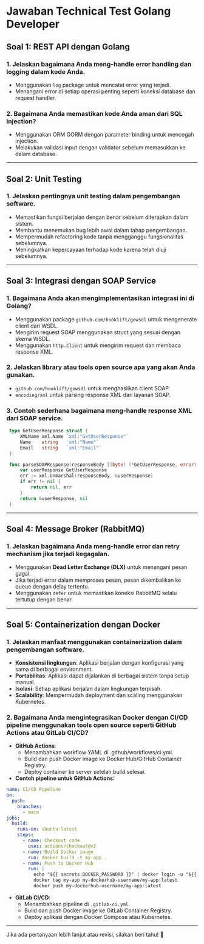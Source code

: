 # Jawaban Technical Test Golang Developer

## **Soal 1: REST API dengan Golang**

### **1. Jelaskan bagaimana Anda meng-handle error handling dan logging dalam kode Anda.**

- Menggunakan `log` package untuk mencatat error yang terjadi.
- Menangani error di setiap operasi penting seperti koneksi database dan request handler.

### **2. Bagaimana Anda memastikan kode Anda aman dari SQL injection?**

- Menggunakan ORM GORM dengan parameter binding untuk mencegah injection.
- Melakukan validasi input dengan validator sebelum memasukkan ke dalam database.

---

## **Soal 2: Unit Testing**

### **1. Jelaskan pentingnya unit testing dalam pengembangan software.**

- Memastikan fungsi berjalan dengan benar sebelum diterapkan dalam sistem.
- Membantu menemukan bug lebih awal dalam tahap pengembangan.
- Mempermudah refactoring kode tanpa mengganggu fungsionalitas sebelumnya.
- Meningkatkan kepercayaan terhadap kode karena telah diuji sebelumnya.

---

## **Soal 3: Integrasi dengan SOAP Service**

### **1. Bagaimana Anda akan mengimplementasikan integrasi ini di Golang?**

- Menggunakan package `github.com/hooklift/gowsdl` untuk mengenerate client dari WSDL.
- Mengirim request SOAP menggunakan struct yang sesuai dengan skema WSDL.
- Menggunakan `http.Client` untuk mengirim request dan membaca response XML.

### **2. Jelaskan library atau tools open source apa yang akan Anda gunakan.**

- `github.com/hooklift/gowsdl` untuk menghasilkan client SOAP.
- `encoding/xml` untuk parsing response XML dari layanan SOAP.

### **3. Contoh sederhana bagaimana meng-handle response XML dari SOAP service.**

```go
 type GetUserResponse struct {
     XMLName xml.Name `xml:"GetUserResponse"`
     Name    string   `xml:"Name"`
     Email   string   `xml:"Email"`
 }

 func parseSOAPResponse(responseBody []byte) (*GetUserResponse, error) {
     var userResponse GetUserResponse
     err := xml.Unmarshal(responseBody, &userResponse)
     if err != nil {
         return nil, err
     }
     return &userResponse, nil
 }
```

---

## **Soal 4: Message Broker (RabbitMQ)**

### **1. Jelaskan bagaimana Anda meng-handle error dan retry mechanism jika terjadi kegagalan.**

- Menggunakan **Dead Letter Exchange (DLX)** untuk menangani pesan gagal.
- Jika terjadi error dalam memproses pesan, pesan dikembalikan ke queue dengan delay tertentu.
- Menggunakan `defer` untuk memastikan koneksi RabbitMQ selalu tertutup dengan benar.

---

## **Soal 5: Containerization dengan Docker**

### **1. Jelaskan manfaat menggunakan containerization dalam pengembangan software.**

- **Konsistensi lingkungan**: Aplikasi berjalan dengan konfigurasi yang sama di berbagai environment.
- **Portabilitas**: Aplikasi dapat dijalankan di berbagai sistem tanpa setup manual.
- **Isolasi**: Setiap aplikasi berjalan dalam lingkungan terpisah.
- **Scalability**: Mempermudah deployment dan scaling menggunakan Kubernetes.

### **2. Bagaimana Anda mengintegrasikan Docker dengan CI/CD pipeline menggunakan tools open source seperti GitHub Actions atau GitLab CI/CD?**

- **GitHub Actions**:
  - Menambahkan workflow YAML di .github/workflows/ci.yml.
  - Build dan push Docker image ke Docker Hub/GitHub Container Registry.
  - Deploy container ke server setelah build selesai.
- **Contoh pipeline untuk GitHub Actions:**

```yaml
name: CI/CD Pipeline
on:
  push:
    branches:
      - main
jobs:
  build:
    runs-on: ubuntu-latest
    steps:
      - name: Checkout code
        uses: actions/checkout@v2
      - name: Build Docker image
        run: docker build -t my-app .
      - name: Push to Docker Hub
        run: |
          echo "${{ secrets.DOCKER_PASSWORD }}" | docker login -u "${{ secrets.DOCKER_USERNAME }}" --password-stdin
          docker tag my-app my-dockerhub-username/my-app:latest
          docker push my-dockerhub-username/my-app:latest
```

- **GitLab CI/CD**:
  - Menambahkan pipeline di `.gitlab-ci.yml`.
  - Build dan push Docker image ke GitLab Container Registry.
  - Deploy aplikasi dengan Docker Compose atau Kubernetes.

---

Jika ada pertanyaan lebih lanjut atau revisi, silakan beri tahu! 🚀
